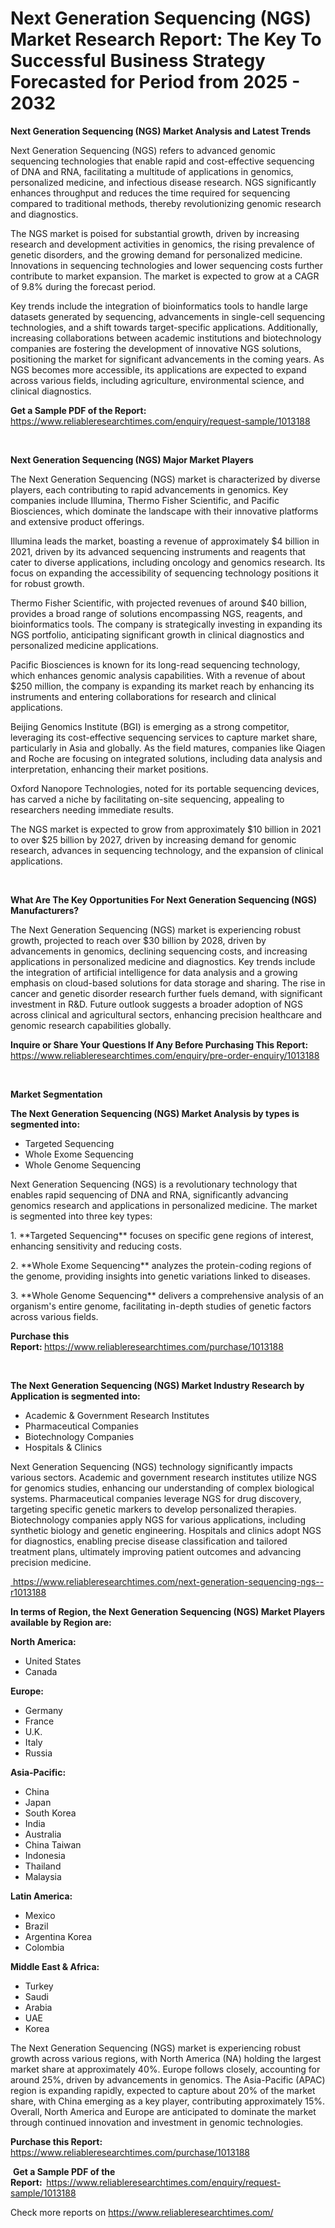 <p><h1>Next Generation Sequencing (NGS) Market Research Report: The Key To Successful Business Strategy Forecasted for Period from 2025 - 2032</h1></p><p><strong>Next Generation Sequencing (NGS) Market Analysis and Latest Trends</strong></p>
<p><p>Next Generation Sequencing (NGS) refers to advanced genomic sequencing technologies that enable rapid and cost-effective sequencing of DNA and RNA, facilitating a multitude of applications in genomics, personalized medicine, and infectious disease research. NGS significantly enhances throughput and reduces the time required for sequencing compared to traditional methods, thereby revolutionizing genomic research and diagnostics.</p><p>The NGS market is poised for substantial growth, driven by increasing research and development activities in genomics, the rising prevalence of genetic disorders, and the growing demand for personalized medicine. Innovations in sequencing technologies and lower sequencing costs further contribute to market expansion. The market is expected to grow at a CAGR of 9.8% during the forecast period.</p><p>Key trends include the integration of bioinformatics tools to handle large datasets generated by sequencing, advancements in single-cell sequencing technologies, and a shift towards target-specific applications. Additionally, increasing collaborations between academic institutions and biotechnology companies are fostering the development of innovative NGS solutions, positioning the market for significant advancements in the coming years. As NGS becomes more accessible, its applications are expected to expand across various fields, including agriculture, environmental science, and clinical diagnostics.</p></p>
<p><strong>Get a Sample PDF of the Report:&nbsp;</strong> <a href="https://www.reliableresearchtimes.com/enquiry/request-sample/1013188?utm_campaign=2237&utm_medium=2&utm_source=Github&utm_content=ia&utm_term=03032025&utm_id=next-generation-sequencing-ngs">https://www.reliableresearchtimes.com/enquiry/request-sample/1013188</a></p>
<p>&nbsp;</p>
<p><strong>Next Generation Sequencing (NGS) Major Market Players</strong></p>
<p><p>The Next Generation Sequencing (NGS) market is characterized by diverse players, each contributing to rapid advancements in genomics. Key companies include Illumina, Thermo Fisher Scientific, and Pacific Biosciences, which dominate the landscape with their innovative platforms and extensive product offerings.</p><p>Illumina leads the market, boasting a revenue of approximately $4 billion in 2021, driven by its advanced sequencing instruments and reagents that cater to diverse applications, including oncology and genomics research. Its focus on expanding the accessibility of sequencing technology positions it for robust growth.</p><p>Thermo Fisher Scientific, with projected revenues of around $40 billion, provides a broad range of solutions encompassing NGS, reagents, and bioinformatics tools. The company is strategically investing in expanding its NGS portfolio, anticipating significant growth in clinical diagnostics and personalized medicine applications.</p><p>Pacific Biosciences is known for its long-read sequencing technology, which enhances genomic analysis capabilities. With a revenue of about $250 million, the company is expanding its market reach by enhancing its instruments and entering collaborations for research and clinical applications.</p><p>Beijing Genomics Institute (BGI) is emerging as a strong competitor, leveraging its cost-effective sequencing services to capture market share, particularly in Asia and globally. As the field matures, companies like Qiagen and Roche are focusing on integrated solutions, including data analysis and interpretation, enhancing their market positions.</p><p>Oxford Nanopore Technologies, noted for its portable sequencing devices, has carved a niche by facilitating on-site sequencing, appealing to researchers needing immediate results.</p><p>The NGS market is expected to grow from approximately $10 billion in 2021 to over $25 billion by 2027, driven by increasing demand for genomic research, advances in sequencing technology, and the expansion of clinical applications.</p></p>
<p>&nbsp;</p>
<p><strong>What Are The Key Opportunities For Next Generation Sequencing (NGS) Manufacturers?</strong></p>
<p><p>The Next Generation Sequencing (NGS) market is experiencing robust growth, projected to reach over $30 billion by 2028, driven by advancements in genomics, declining sequencing costs, and increasing applications in personalized medicine and diagnostics. Key trends include the integration of artificial intelligence for data analysis and a growing emphasis on cloud-based solutions for data storage and sharing. The rise in cancer and genetic disorder research further fuels demand, with significant investment in R&D. Future outlook suggests a broader adoption of NGS across clinical and agricultural sectors, enhancing precision healthcare and genomic research capabilities globally.</p></p>
<p><strong>Inquire or Share Your Questions If Any Before Purchasing This Report:</strong> <a href="https://www.reliableresearchtimes.com/enquiry/pre-order-enquiry/1013188?utm_campaign=2237&utm_medium=2&utm_source=Github&utm_content=ia&utm_term=03032025&utm_id=next-generation-sequencing-ngs">https://www.reliableresearchtimes.com/enquiry/pre-order-enquiry/1013188</a></p>
<p>&nbsp;</p>
<p><strong>Market Segmentation</strong></p>
<p><strong>The Next Generation Sequencing (NGS) Market Analysis by types is segmented into:</strong></p>
<p><ul><li>Targeted Sequencing</li><li>Whole Exome Sequencing</li><li>Whole Genome Sequencing</li></ul></p>
<p><p>Next Generation Sequencing (NGS) is a revolutionary technology that enables rapid sequencing of DNA and RNA, significantly advancing genomics research and applications in personalized medicine. The market is segmented into three key types: </p><p>1. **Targeted Sequencing** focuses on specific gene regions of interest, enhancing sensitivity and reducing costs. </p><p>2. **Whole Exome Sequencing** analyzes the protein-coding regions of the genome, providing insights into genetic variations linked to diseases. </p><p>3. **Whole Genome Sequencing** delivers a comprehensive analysis of an organism's entire genome, facilitating in-depth studies of genetic factors across various fields.</p></p>
<p><strong>Purchase this Report:&nbsp;</strong><a href="https://www.reliableresearchtimes.com/purchase/1013188?utm_campaign=2237&utm_medium=2&utm_source=Github&utm_content=ia&utm_term=03032025&utm_id=next-generation-sequencing-ngs">https://www.reliableresearchtimes.com/purchase/1013188</a></p>
<p>&nbsp;</p>
<p><strong>The Next Generation Sequencing (NGS) Market Industry Research by Application is segmented into:</strong></p>
<p><ul><li>Academic & Government Research Institutes</li><li>Pharmaceutical Companies</li><li>Biotechnology Companies</li><li>Hospitals & Clinics</li></ul></p>
<p><p>Next Generation Sequencing (NGS) technology significantly impacts various sectors. Academic and government research institutes utilize NGS for genomics studies, enhancing our understanding of complex biological systems. Pharmaceutical companies leverage NGS for drug discovery, targeting specific genetic markers to develop personalized therapies. Biotechnology companies apply NGS for various applications, including synthetic biology and genetic engineering. Hospitals and clinics adopt NGS for diagnostics, enabling precise disease classification and tailored treatment plans, ultimately improving patient outcomes and advancing precision medicine.</p></p>
<p><a href="https://www.reliableresearchtimes.com/next-generation-sequencing-ngs--r1013188?utm_campaign=2237&utm_medium=2&utm_source=Github&utm_content=ia&utm_term=03032025&utm_id=next-generation-sequencing-ngs">&nbsp;https://www.reliableresearchtimes.com/next-generation-sequencing-ngs--r1013188</a></p>
<p><strong>In terms of Region, the Next Generation Sequencing (NGS) Market Players available by Region are:</strong></p>
<p>
    <p> <strong> North America: </strong>
        <ul>
            <li>United States</li>
            <li>Canada</li>
        </ul>
        </p> 
    <p> <strong> Europe: </strong>
        <ul>
            <li>Germany</li>
            <li>France</li>
            <li>U.K.</li>
            <li>Italy</li>
            <li>Russia</li>
        </ul>
        </p> 
    <p> <strong> Asia-Pacific: </strong>
        <ul>
            <li>China</li>
            <li>Japan</li>
            <li>South Korea</li>
            <li>India</li>
            <li>Australia</li>
            <li>China Taiwan</li>
            <li>Indonesia</li>
            <li>Thailand</li>
            <li>Malaysia</li>
        </ul>
        </p> 
    <p> <strong> Latin America: </strong>
        <ul>
            <li>Mexico</li>
            <li>Brazil</li>
            <li>Argentina Korea</li>
            <li>Colombia</li>
        </ul>
        </p> 
    <p> <strong> Middle East & Africa: </strong>
        <ul>
            <li>Turkey</li>
            <li>Saudi</li>
            <li>Arabia</li>
            <li>UAE</li>
            <li>Korea</li>
        </ul>
    </p>
    </p>
<p><p>The Next Generation Sequencing (NGS) market is experiencing robust growth across various regions, with North America (NA) holding the largest market share at approximately 40%. Europe follows closely, accounting for around 25%, driven by advancements in genomics. The Asia-Pacific (APAC) region is expanding rapidly, expected to capture about 20% of the market share, with China emerging as a key player, contributing approximately 15%. Overall, North America and Europe are anticipated to dominate the market through continued innovation and investment in genomic technologies.</p></p>
<p><strong>Purchase this Report: </strong><a href="https://www.reliableresearchtimes.com/purchase/1013188?utm_campaign=2237&utm_medium=2&utm_source=Github&utm_content=ia&utm_term=03032025&utm_id=next-generation-sequencing-ngs">https://www.reliableresearchtimes.com/purchase/1013188</a></p>
<p>&nbsp;<strong>Get a Sample PDF of the Report:&nbsp;&nbsp;</strong><a href="https://www.reliableresearchtimes.com/enquiry/request-sample/1013188?utm_campaign=2237&utm_medium=2&utm_source=Github&utm_content=ia&utm_term=03032025&utm_id=next-generation-sequencing-ngs">https://www.reliableresearchtimes.com/enquiry/request-sample/1013188</a></p>
<p><strong></strong></p>
<p>Check more reports on <a href="https://www.reliableresearchtimes.com/?utm_campaign=2237&utm_medium=2&utm_source=Github&utm_content=ia&utm_term=03032025&utm_id=next-generation-sequencing-ngs">https://www.reliableresearchtimes.com/</a></p>